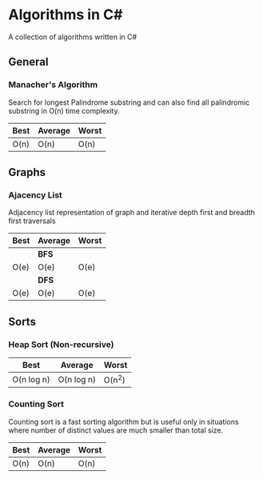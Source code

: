 # Algorithms in C#
A collection of algorithms written in C#

## General

### Manacher's Algorithm
Search for longest Palindrome substring and can also find all palindromic substring in O(n) time complexity.

|Best|Average|Worst|
|---|---|---|
|O(n)|O(n)|O(n)|

## Graphs

### Ajacency List
Adjacency list representation of graph and iterative depth first and breadth first traversals


|Best|Average|Worst|
|---|---|---|
||**BFS**||
|O(e)|O(e)|O(e)|
||**DFS**||
|O(e)|O(e)|O(e)|

## Sorts

### Heap Sort (Non-recursive)

|Best|Average|Worst|
|---|---|---|
|O(n log n)|O(n log n)|O(n<sup>2</sup>)|

### Counting Sort
Counting sort is a fast sorting algorithm but is useful only in situations where number of distinct values are much smaller than total size.

|Best|Average|Worst|
|---|---|---|
|O(n)|O(n)|O(n)|